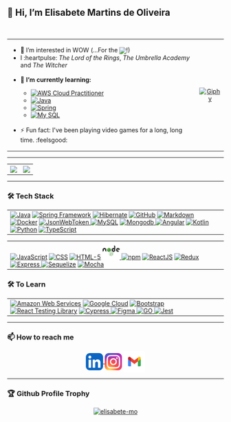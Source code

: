 ## 👋 Hi, I’m Elisabete Martins de Oliveira
</br>
<table border="0" text-align="center">
  <tr>
    <td>
      <ul>
        <li>👀 I’m interested in WOW (...For the <img align="center" src="https://img.icons8.com/color/30/world-of-warcraft-horde.png" />!)</li>
        <li>I :heartpulse: <i>The Lord of the Rings</i>, <i>The Umbrella Academy</i> and <i>The Witcher</i></li>
<br/>
        <li><strong>🌱 I’m currently learning:</strong></li>
	  <ul>
            <li><a href="https://aws.amazon.com/pt/certification/certified-cloud-practitioner/?ch=sec&sec=rmg&d=1" target="_blank"><img align="top" alt="AWS Cloud Practitioner" src="https://img.shields.io/badge/Amazon Web Services-FF9900?style=for-the-badge&logo=amazonwebservices&logoColor=white" /></a></li>
            <li><a href="https://java.com/" target="_blank"><img align="top" alt="Java" src="https://img.shields.io/badge/Java-ED8B00?style=for-the-badge&logo=Java&logoColor=white" /></a></li>
	    <li><a href="https://spring.io/" target="_blank"><img align="top" alt="Spring" src="https://img.shields.io/badge/Spring-6DB33F?style=for-the-badge&logo=spring&logoColor=white" /></a></li>
	    <li><a href="https://mysql.com/" target="_blank"><img align="top" alt="My SQL" src="https://img.shields.io/badge/MySQL-00758f?style=for-the-badge&logo=mysql&logoColor=white" /></a></li>
	  </ul>
<br/>
        <li>⚡ Fun fact: I've been playing video games for a long, long time. :feelsgood:</li>
      </ul>
    </td>
    <td align="center">
      <a href="https://giphy.com/gifs/80s-nintendo-TTy5YmVmhmWhq">
	      <img src="https://media1.giphy.com/media/TTy5YmVmhmWhq/giphy.gif?cid=ecf05e47pezss22twk6req46d990okx4wk97kraucnbqiy0b&ep=v1_gifs_search&rid=giphy.gif&ct=g" width="60%" alt="Giphy"/>
      </a>
    </td>
  </tr>
</table>
<hr>

<div align="center">
  <table border="0">
    <tr>
      <td><img align="center" src="https://github-readme-stats.vercel.app/api?username=Elisabete-MO&count_private=true&show_icons=true&theme=transparent&hide_border=true" /></td>
      <td><img align="center" src="https://github-readme-stats.vercel.app/api/top-langs/?username=Elisabete-MO&langs_count=6&theme=transparent&hide_border=true" /></td>
    </tr>
  </table>
</div>
<hr>
  <h3>🛠️ Tech Stack</h3>
<div align="center">
  <table border="0" text-align="center">
    <tr>
      <td>
        <a href="https://java.com/" target="_blank"><img alt="Java" src="https://www.vectorlogo.zone/logos/java/java-icon.svg" width="40" /></a>
        <a href="https://spring.io/" target="_blank"><img alt="Spring Framework" src="https://www.vectorlogo.zone/logos/springio/springio-icon.svg" width="40" /></a>
        <a href="https://hibernate.org/" target="_blank"><img alt="Hibernate" src="https://www.vectorlogo.zone/logos/hibernate/hibernate-icon.svg" width="40" /></a>
	<a href="https://github.com/"><img src="https://www.vectorlogo.zone/logos/github/github-icon.svg" alt="GitHub" width="40"/></a>
        <a href="https://commonmark.org/"><img src="https://www.vectorlogo.zone/logos/commonmark/commonmark-icon.svg" alt="Markdown" width="40"/></a>
        <a href="https://www.docker.com/" target="_blank"><img alt="Docker" src="https://www.vectorlogo.zone/logos/docker/docker-icon.svg" width="40"/></a>
        <a href="https://jwt.io/" target="_blank"> <img src="https://img.icons8.com/color/512/java-web-token.png" alt="JsonWebToken" width="40"/> </a> 
        <a href="https://www.MySQL.com/" target="_blank"><img alt="MySQL" src="https://www.vectorlogo.zone/logos/mysql/mysql-icon.svg" width="40"/></a>
	<a href="https://www.mongodb.com/" target="_blank"> <img src="https://www.vectorlogo.zone/logos/mongodb/mongodb-icon.svg" alt="Mongodb" width="40"/> </a>
	<a href="https://angular.io/" target="_blank"><img alt="Angular" src="https://www.vectorlogo.zone/logos/angular/angular-icon.svg" width="40" /></a>
	<a href="https://kotlinlang.org/" target="_blank"><img alt="Kotlin" src="https://www.vectorlogo.zone/logos/kotlinlang/kotlinlang-icon.svg" width="40" /></a>
        <a href="https://python.org/" target="_blank"><img alt="Python" src="https://www.vectorlogo.zone/logos/python/python-icon.svg" width="40"/></a>
	<a href="https://www.typescriptlang.org/" target="_blank"> <img src="https://www.vectorlogo.zone/logos/typescriptlang/typescriptlang-icon.svg" alt="TypeScript" width="40"/> </a>
    </tr>
  </table>
  <table border="0" text-align="center">
    <tr>
      <td>
	<a href="https://www.javascript.com/"><img src="https://upload.vectorlogo.zone/logos/javascript/images/806c2e30-cf85-4b36-81bb-037049603c34.svg" alt="JavaScript" width="40"/></a>
        <a href="https://www.w3.org/Style/CSS/Overview.en.html"><img src="https://www.vectorlogo.zone/logos/w3_css/w3_css-icon.svg" alt="CSS" width="40"/></a>
        <a href="https://html.spec.whatwg.org/multipage/"><img src="https://www.vectorlogo.zone/logos/w3_html5/w3_html5-icon.svg" alt="HTML-5" width="40"/></a>
        <a href="https://nodejs.org" target="_blank"> <img src="https://raw.githubusercontent.com/devicons/devicon/master/icons/nodejs/nodejs-original-wordmark.svg" alt="Nodejs" width="40"/> </a>
        <a href="https://www.npmjs.com/"><img alt="npm" src="https://www.vectorlogo.zone/logos/npmjs/npmjs-icon.svg" width="40"/></a>
        <a href="https://reactjs.org/"><img src="https://www.vectorlogo.zone/logos/reactjs/reactjs-icon.svg" alt="ReactJS" width="40"/></a>
        <a href="https://redux.js.org/"><img src="https://www.svgrepo.com/show/303557/redux-logo.svg" alt="Redux" width="40"/></a>
        <a href="http://expressjs.com/" target="_blank"> <img src="https://www.vectorlogo.zone/logos/expressjs/expressjs-icon.svg" alt="Express" width="40"/> </a>
        <a href="https://sequelize.org/" target="_blank"> <img src="https://www.vectorlogo.zone/logos/sequelizejs/sequelizejs-icon.svg" alt="Sequelize" width="40"/></a>
        <a href="https://mochajs.org/" target="_blank"> <img src="https://www.vectorlogo.zone/logos/mochajs/mochajs-icon.svg" alt="Mocha" width="40"/> </a> 
      </td>
    </tr>
  </table>			
</div>

<h3>🛠️ To Learn</h3>
<div align="center">
  <table border=0>
    <tr>
        <td>
          <a href="https://aws.amazon.com/" target="_blank"><img alt="Amazon Web Services" width="40" src="https://www.vectorlogo.zone/logos/amazon_aws/amazon_aws-icon.svg" /></a>
          <a href="https://cloud.google.com/" target="_blank"><img alt="Google Cloud" src="https://www.vectorlogo.zone/logos/google_cloud/google_cloud-icon.svg" width="40"/></a>
          <a href="https://getbootstrap.com/" target="_blank"><img alt="Bootstrap" src="https://www.vectorlogo.zone/logos/getbootstrap/getbootstrap-icon.svg" width="40"/></a>
          <a href="https://testing-library.com/" target="_blank"><img alt="React Testing Library" src="https://testing-library.com/img/octopus-128x128.png" width="48px"/></a>
          <a href="https://www.cypress.io" target="_blank"> <img src="https://raw.githubusercontent.com/simple-icons/simple-icons/6e46ec1fc23b60c8fd0d2f2ff46db82e16dbd75f/icons/cypress.svg" alt="Cypress" width="40"/> </a> 
          <a href="https://www.figma.com/" target="_blank"> <img src="https://www.vectorlogo.zone/logos/figma/figma-icon.svg" alt="Figma" width="40"/> </a> 
          <a href="https://golang.org" target="_blank"> <img src="https://www.vectorlogo.zone/logos/golang/golang-icon.svg" alt="GO" width="40"/> </a> 
          <a href="https://jestjs.io" target="_blank"> <img src="https://www.vectorlogo.zone/logos/jestjsio/jestjsio-icon.svg" alt="Jest" width="40"/></a>
        </td>
    </tr>
  </table>
</div>
<hr>
<h3> 📫 How to reach me </h3>
<p align="center">
  <a href="https://skillicons.dev">   
    <a href="www.linkedin.com/in/ elisabete-martinsdeoliveira" target="blank">
      <img alt="LinkedIn" align="center" width="40px" src="https://github.com/tandpfun/skill-icons/blob/main/icons/LinkedIn.svg" />
    </a>
   
   <a href="https://www.instagram.com/bete.mrt/" target="blank">
      <img alt="Instagram" align="center" width="40px" src="https://github.com/tandpfun/skill-icons/blob/main/icons/Instagram.svg" /></a>
  </a>
  <a href="mailto:bete.mrt@gmail.com" target="blank">
      <img alt="Email" align="center" width="50px" src="https://github.com/timche/gmail-desktop/blob/main/media/icon.svg" /></a>
</p>
 
<!--  https://www.vectorlogo.zone/logos/gmail/gmail-icon.svg -->
<!--  <a href="https://twitter.com/pramod2107" target="blank"><img align="center" alt="Twitter" width="30px" src="https://www.vectorlogo.zone/logos/twitter/twitter-official.svg" /></a> -->
<hr>
<h3>🏆 Github Profile Trophy</h3>
  <p align="center"> 
    <a href="https://github.com/ryo-ma/github-profile-trophy"><img src="https://github-profile-trophy.vercel.app/?username=elisabete-mo&no-bg=true&no-frame=true&margin-w=15&margin-h=15&column=-1" alt="elisabete-mo" /></a> 
  </p>

<!---

```diff

- texto em vermelho
+ texto em verde
! texto em laranja
# texto em cinza
@@ texto em roxo (e negrito)@@

```
Elisabete-MO/Elisabete-MO is a ✨ special ✨ repository because its `README.md` (this file) appears on your GitHub profile.
You can click the Preview link to take a look at your changes.
--->
